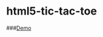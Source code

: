 html5-tic-tac-toe
=================

###[Demo](http://jsfiddle.net/luizbills/KhpAe/embedded/result/)
